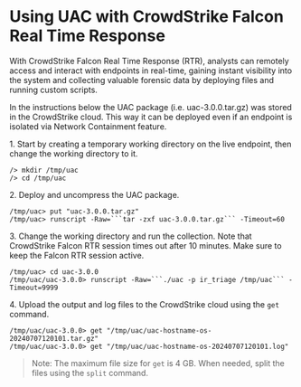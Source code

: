 # Using UAC with CrowdStrike Falcon Real Time Response

With CrowdStrike Falcon Real Time Response (RTR), analysts can remotely access and interact with endpoints in real-time, gaining instant visibility into the system and collecting valuable forensic data by deploying files and running custom scripts.

In the instructions below the UAC package (i.e. uac-3.0.0.tar.gz) was stored in the CrowdStrike cloud. This way it can be deployed even if an endpoint is isolated via Network Containment feature.

1\. Start by creating a temporary working directory on the live endpoint, then change the working directory to it.
    
```shell
/> mkdir /tmp/uac
/> cd /tmp/uac
```

2\. Deploy and uncompress the UAC package.

```shell
/tmp/uac> put "uac-3.0.0.tar.gz"
/tmp/uac> runscript -Raw=```tar -zxf uac-3.0.0.tar.gz``` -Timeout=60
```

3\. Change the working directory and run the collection. Note that CrowdStrike Falcon RTR session times out after 10 minutes. Make sure to keep the Falcon RTR session active.

```shell
/tmp/uac> cd uac-3.0.0
/tmp/uac/uac-3.0.0> runscript -Raw=```./uac -p ir_triage /tmp/uac``` -Timeout=9999
```

4\. Upload the output and log files to the CrowdStrike cloud using the ```get``` command.

```shell
/tmp/uac/uac-3.0.0> get "/tmp/uac/uac-hostname-os-20240707120101.tar.gz"
/tmp/uac/uac-3.0.0> get "/tmp/uac/uac-hostname-os-20240707120101.log"
```

> Note: The maximum file size for ```get``` is 4 GB. When needed, split the files using the ```split``` command.